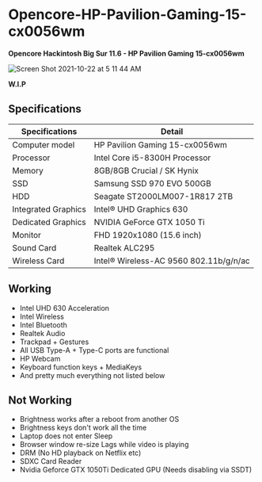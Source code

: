 # Opencore-HP-Pavilion-Gaming-15-cx0056wm

<B>Opencore Hackintosh Big Sur 11.6 - HP Pavilion Gaming 15-cx0056wm</B>

![Screen Shot 2021-10-22 at 5 11 44 AM](https://user-images.githubusercontent.com/25624482/138377526-9037de38-9798-48f2-9b6f-e83f2792a35d.png)

<B> W.I.P</B>

## Specifications

| Specifications | Detail                                           |
| ------------------- | ------------------------------------------- |
| Computer model      | HP Pavilion Gaming 15-cx0056wm              |
| Processor           | Intel Core i5-8300H Processor               |
| Memory              | 8GB/8GB Crucial / SK Hynix                  |
| SSD		          | Samsung SSD 970 EVO 500GB					|
| HDD		          | Seagate ST2000LM007-1R817 2TB				|
| Integrated Graphics | Intel® UHD Graphics 630                     |
| Dedicated Graphics  | NVIDIA GeForce GTX 1050 Ti                  |
| Monitor             | FHD 1920x1080 (15.6 inch)                    |
| Sound Card          | Realtek ALC295					            |
| Wireless Card       | Intel® Wireless-AC 9560 802.11b/g/n/ac      |

## Working
- Intel UHD 630 Acceleration
- Intel Wireless
- Intel Bluetooth
- Realtek Audio
- Trackpad + Gestures
- All USB Type-A + Type-C ports are functional
- HP Webcam
- Keyboard function keys + MediaKeys
- And pretty much everything not listed below

## Not Working
- Brightness works after a reboot from another OS
- Brightness keys don't work all the time
- Laptop does not enter Sleep
- Browser window re-size Lags while video is playing
- DRM (No HD playback on Netflix etc)
- SDXC Card Reader
- Nvidia Geforce GTX 1050Ti Dedicated GPU (Needs disabling via SSDT)
